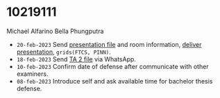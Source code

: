 # 10219111
Michael Alfarino Bella Phungputra

+ `20-feb-2023` Send [presentation file](https://osf.io/cyqzp) and room information, [deliver presentation](https://www.instagram.com/p/Co3tswMvwRN/), `grids(FTCS, PINN)`.
+ `18-feb-2023` Send [TA 2 file](https://osf.io/4bh9k) via WhatsApp.
+ `10-feb-2023` Confirm date of defense after communicate with other examiners.
+ `08-feb-2023` Introduce self and ask available time for bachelor thesis defense.
